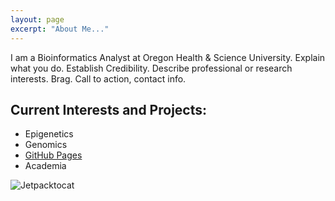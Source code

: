 ```yaml
---
layout: page
excerpt: "About Me..."
---
```


I am a Bioinformatics Analyst at Oregon Health & Science University.
Explain what you do. Establish Credibility. Describe professional or research interests. Brag.
Call to action, contact info.

## Current Interests and Projects:

- Epigenetics
- Genomics
- [GitHub Pages](http://laderast.github.io)
- Academia

![Jetpacktocat](https://octodex.github.com/images/jetpacktocat.png)

